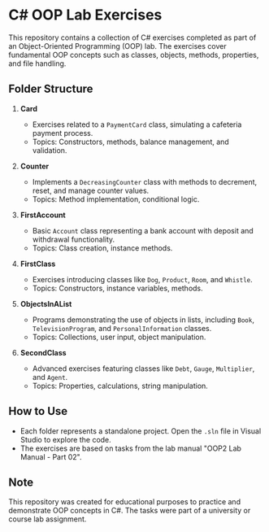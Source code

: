 # C# OOP Lab Exercises

This repository contains a collection of C# exercises completed as part of an Object-Oriented Programming (OOP) lab. The exercises cover fundamental OOP concepts such as classes, objects, methods, properties, and file handling.

## Folder Structure

1. **Card**  
   - Exercises related to a `PaymentCard` class, simulating a cafeteria payment process.  
   - Topics: Constructors, methods, balance management, and validation.

2. **Counter**  
   - Implements a `DecreasingCounter` class with methods to decrement, reset, and manage counter values.  
   - Topics: Method implementation, conditional logic.

3. **FirstAccount**  
   - Basic `Account` class representing a bank account with deposit and withdrawal functionality.  
   - Topics: Class creation, instance methods.

4. **FirstClass**  
   - Exercises introducing classes like `Dog`, `Product`, `Room`, and `Whistle`.  
   - Topics: Constructors, instance variables, methods.

5. **ObjectsInAList**  
   - Programs demonstrating the use of objects in lists, including `Book`, `TelevisionProgram`, and `PersonalInformation` classes.  
   - Topics: Collections, user input, object manipulation.

6. **SecondClass**  
   - Advanced exercises featuring classes like `Debt`, `Gauge`, `Multiplier`, and `Agent`.  
   - Topics: Properties, calculations, string manipulation.

## How to Use
- Each folder represents a standalone project. Open the `.sln` file in Visual Studio to explore the code.
- The exercises are based on tasks from the lab manual "OOP2 Lab Manual - Part 02".

## Note
This repository was created for educational purposes to practice and demonstrate OOP concepts in C#. The tasks were part of a university or course lab assignment.
